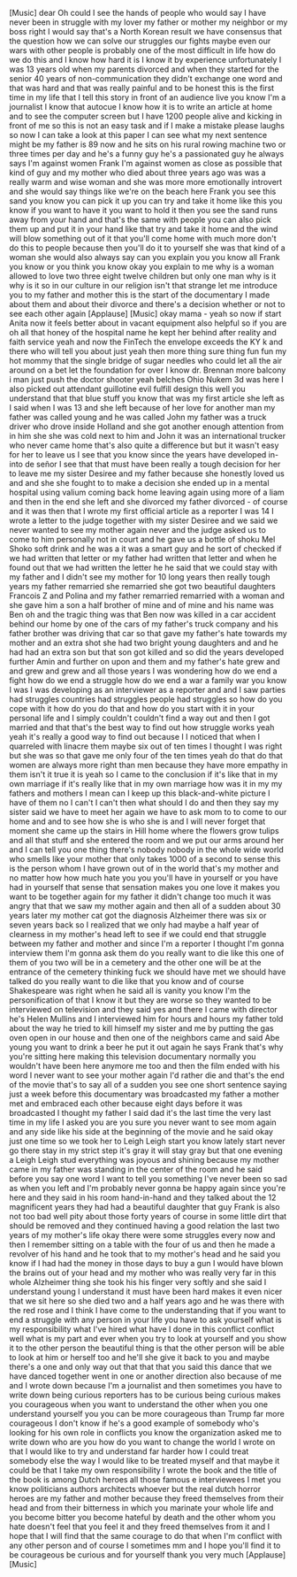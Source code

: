 
[Music]
dear Oh could I see the hands of people
who would say I have never been in
struggle with my lover my father or
mother my neighbor or my boss right I
would say that&#39;s a North Korean result
we have consensus that the question how
we can solve our struggles our fights
maybe even our wars with other people is
probably one of the most difficult in
life how do we do this and I know how
hard it is I know it by experience
unfortunately I was 13 years old when my
parents divorced and when they started
for the senior 40 years of
non-communication
they didn&#39;t exchange one word and that
was hard and that was really painful and
to be honest this is the first time in
my life that I tell this story in front
of an audience live you know I&#39;m a
journalist I know that autocue I know
how it is to write an article at home
and to see the computer screen but I
have 1200 people alive and kicking in
front of me so this is not an easy task
and if I make a mistake please laughs so
now I can take a look at this paper I
can see what my next sentence might be
my father is 89 now and he sits on his
rural rowing machine two or three times
per day and he&#39;s a funny guy he&#39;s a
passionated guy he always says I&#39;m
against women Frank I&#39;m against women as
close as possible that kind of guy and
my mother who died about three years ago
was was a really warm and wise woman
and she was more more emotionally
introvert and she would say things like
we&#39;re on the beach here Frank you see
this sand you know you can pick it up
you can try and take it home like this
you know if you want to have it you want
to hold it then you see the sand runs
away from your hand and that&#39;s the same
with people you can also pick them up
and put it in your hand like that try
and take it home and the wind will blow
something out of it that you&#39;ll come
home with much more don&#39;t do this to
people because then you&#39;ll do it to
yourself
she was that kind of a woman she would
also always say can you explain you you
know all Frank you know or you think you
know okay you explain to me why is a
woman allowed to love two three eight
twelve children but only one man why is
it why is it so in our culture in our
religion isn&#39;t that strange
let me introduce you to my father and
mother this is the start of the
documentary I made about them and about
their divorce and there&#39;s a decision
whether or not to see each other again
[Applause]
[Music]
okay
mama - yeah so now if start Anita now it
feels better about in vacant equipment
also helpful so if you are oh all that
honey of the hospital name he kept her
behind after reality and faith service
yeah and now the FinTech the envelope
exceeds the KY k and there who will tell
you about
just yeah then more thing sure thing fun
fun
my hot mommy that the single bridge of
sugar needles who could let all the air
around on a bet let the foundation for
over I know dr. Brennan more balcony i
man just push the doctor shooter yeah
belches Ohio Nukem 3d was here I also
picked out attendant guillotine evil
fulfill design this well you understand
that that blue stuff you know that was
my first article she left as I said when
I was 13 and she left because of her
love for another man my father was
called young and he was called John my
father was a truck driver who drove
inside Holland and she got another
enough attention from in him she she was
cold next to him and John it was an
international trucker who never came
home
that&#39;s also quite a difference but but
it wasn&#39;t easy for her to leave us I see
that you know since the years have
developed in-into de señor I see that
that must have been really a tough
decision for her to leave me my sister
Desiree and my father because she
honestly loved us and and she she fought
to to make a decision she ended up in a
mental hospital
using valium coming back home leaving
again using more of a liam and then in
the end she left and she divorced my
father divorced - of course and it was
then that I wrote my
first official article as a reporter I
was 14 I wrote a letter to the judge
together with my sister Desiree and we
said we never wanted to see my mother
again
never and the judge asked us to come to
him personally not in court and he gave
us a bottle of shoku Mel Shoko soft
drink and he was a it was a smart guy
and he sort of checked if we had written
that letter or my father had written
that letter and when he found out that
we had written the letter he he said
that we could stay with my father and I
didn&#39;t see my mother for 10 long years
then really tough years my father
remarried she remarried she got two
beautiful daughters
Francois Z and Polina and my father
remarried remarried with a woman and she
gave him a son a half brother of mine
and of mine and his name was Ben oh and
the tragic thing was that Ben now was
killed in a car accident behind our home
by one of the cars of my father&#39;s truck
company and his father brother was
driving that car so that gave my
father&#39;s hate towards my mother and an
extra shot she had two bright young
daughters and and he had had an extra
son but that son got killed and so did
the years developed further Amin and
further on upon and them and my father&#39;s
hate grew and and grew and grew and all
those years I was wondering how do we
end a fight how do we end a struggle how
do we end a war a family war you know I
was I was developing as an interviewer
as a reporter and and I saw parties had
struggles countries had struggles people
had struggles so how do you cope with it
how do you do that and how do you start
with it in your personal life and I
simply couldn&#39;t couldn&#39;t find a way out
and then I got married and that that&#39;s
the best way to find out how struggle
works
yeah yeah it&#39;s really a good way to find
out because I I noticed that when I
quarreled with linacre them maybe six
out of ten times I thought I was right
but she was so that gave me only four of
the ten times yeah do that do that women
are always more right than men because
they have more empathy in them isn&#39;t it
true it is yeah
so I came to the conclusion if it&#39;s like
that in my own marriage if it&#39;s really
like that in my own marriage how was it
in my my fathers and mothers I mean can
I keep up this black-and-white picture I
have of them no I can&#39;t
I can&#39;t then what should I do and then
they say my sister said we have to meet
her again we have to ask mom to to come
to our home and and to see how she is
who she is and I will never forget that
moment she came up the stairs in Hill
home where the flowers grow tulips and
all that stuff and she entered the room
and we put our arms around her and I can
tell you one thing there&#39;s nobody nobody
in the whole wide world who smells like
your mother that only takes 1000 of a
second to sense this is the person whom
I have grown out of in the world that&#39;s
my mother and no matter how how much
hate you you you&#39;ll have in yourself or
you have had in yourself that sense that
sensation makes you one love it makes
you want to be together again
for my father it didn&#39;t change too much
it was angry that that we saw my mother
again and then all of a sudden about 30
years later my mother cat got the
diagnosis Alzheimer there was six or
seven years back
so I realized that we only had maybe a
half year of clearness in my mother&#39;s
head left to see if we could end that
struggle between my father and mother
and since I&#39;m a reporter I thought I&#39;m
gonna interview them I&#39;m gonna ask them
do you really want to die like this one
of them of you two will be in a cemetery
and the other one will be at the
entrance of the cemetery thinking fuck
we should have met we should have talked
do you really want to die like that
you know and of course Shakespeare was
right when he said all is vanity you
know I&#39;m the personification of that I
know it but they are worse so they
wanted to be interviewed on television
and they said yes and there I came with
director he&#39;s Helen Mullins and I
interviewed him for hours and hours my
father told about the way he tried to
kill himself my sister and me by putting
the gas oven open in our house and then
one of the neighbors came and said Abe
young you want to drink a beer he put it
out again he says Frank that&#39;s why
you&#39;re sitting here making this
television documentary normally you
wouldn&#39;t have been here anymore
me too and then the film ended with his
word I never want to see your mother
again
I&#39;d rather die and that&#39;s the end of the
movie that&#39;s to say all of a sudden you
see one short sentence saying just a
week before this documentary was
broadcasted my father a mother met and
embraced each other because eight days
before it was broadcasted I thought my
father I said dad it&#39;s the last time the
very last time in my life I asked you
are you sure you never want to see mom
again
and any side like his side at the
beginning of the movie and he said okay
just one time so we took her to Leigh
Leigh start you know lately start never
go there stay in my strict step it&#39;s
gray
it will stay gray but that one evening a
Leigh Leigh stud everything was joyous
and shining because my mother came in my
father was standing in the center of the
room and he said before you say one word
I want to tell you something
I&#39;ve never been so sad as when you left
and I&#39;m probably never gonna be happy
again
since you&#39;re here and they said in his
room hand-in-hand and they talked about
the 12 magnificent years they had had a
beautiful daughter that guy Frank is
also not too bad well pity about those
forty years of course in some little
dirt that should be removed and they
continued having a good relation the
last two years of my mother&#39;s life okay
there were some struggles every now and
then I remember sitting on a table with
the four of us and then he made a
revolver of his hand and he took that to
my mother&#39;s head and he said you know if
I had had the money in those days to buy
a gun I would have blown the brains out
of your head and my mother who was
really very far in this whole Alzheimer
thing she took his his finger very
softly and she said I understand young I
understand it must have been hard makes
it even nicer that we sit here
so she died two and a half years ago and
he was there with the red rose and I
think I have come to the understanding
that if you want to end a struggle with
any person in your life you have to ask
yourself what is my responsibility what
I&#39;ve hired what have I done in this
conflict conflict well what is my part
and ever when you try to look at
yourself and you show it to the other
person the beautiful thing is that the
other person will be able to look at him
or herself too and he&#39;ll she give it
back to you and maybe there&#39;s a one and
only way out that that that you said
this dance that we have danced together
went in one or another direction also
because of me and I wrote down because
I&#39;m a journalist and then sometimes you
have to write down being curious
reporters has to be curious being
curious makes you courageous when you
want to understand the other when you
one understand yourself you you can be
more courageous than Trump far more
courageous I don&#39;t know if he&#39;s a good
example of somebody who&#39;s looking for
his own role in conflicts you know the
organization asked me to write down who
are you how do you want to change the
world I wrote on that I would like to
try and understand far harder how I
could treat somebody else the way I
would like to be treated myself and that
maybe it could be that I take my own
responsibility I wrote
the book and the title of the book is
among Dutch heroes all those famous e
interviewees I met you know politicians
authors architects whoever but the real
dutch horror heroes are my father and
mother because they freed themselves
from their head and from their
bitterness in which you marinate your
whole life and you become bitter you
become hateful by death and the other
whom you hate doesn&#39;t feel that you feel
it and they freed themselves from it and
I hope that I will find that the same
courage to do that when I&#39;m conflict
with any other person and of course I
sometimes mm and I hope you&#39;ll find it
to be courageous be curious and for
yourself thank you very much
[Applause]
[Music]
